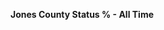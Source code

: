 
<span><span><p dir="auto"><strong>Jones County Status % - All Time</strong></p></span></span><canvas height="0" width="0" style="display: block; box-sizing: border-box; height: 0px; width: 0px;"></canvas>
